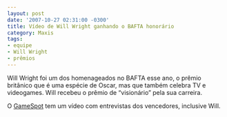 ```yaml
---
layout: post
date: '2007-10-27 02:31:00 -0300'
title: Vídeo de Will Wright ganhando o BAFTA honorário
category: Maxis
tags:
- equipe
- Will Wright
- prêmios
---
```

Will Wright foi um dos homenageados no BAFTA esse ano, o prêmio britânico que
é uma espécie de Oscar, mas que também celebra TV e videogames. Will recebeu
o prêmio de “visionário” pela sua carreira.

O [GameSpot](https://www.gamespot.com/videos/bafta-video-games-awards-2007/2300-6181819/)
tem um vídeo com entrevistas dos vencedores, inclusive Will.